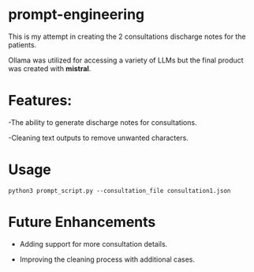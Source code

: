 # prompt-engineering

This is my attempt in creating the 2 consultations discharge notes for the patients. 

Ollama was utilized for accessing a variety of LLMs but the final product was created with **mistral**.

# Features:

-The ability to generate discharge notes for consultations.

-Cleaning text outputs to remove unwanted characters.

# Usage

```python3 prompt_script.py --consultation_file consultation1.json```

# Future Enhancements 

- Adding support for more consultation details.

- Improving the cleaning process with additional cases.
